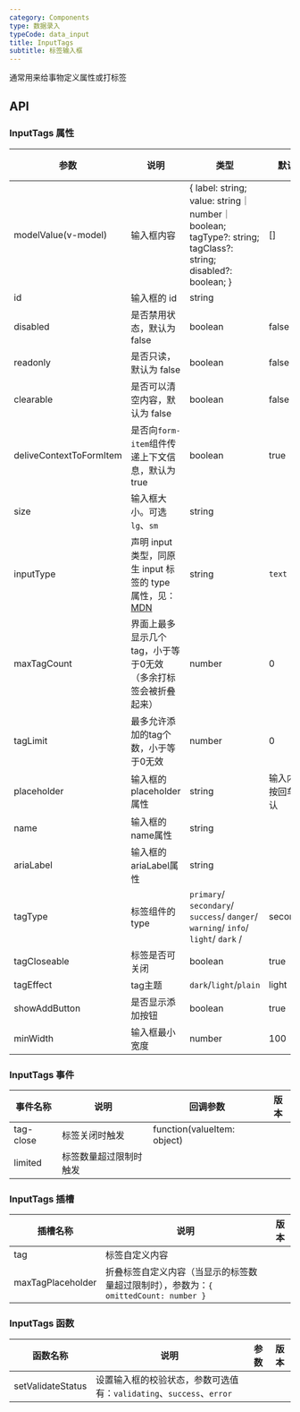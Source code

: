 ```yaml
---
category: Components
type: 数据录入
typeCode: data_input
title: InputTags
subtitle: 标签输入框
---
```


通常用来给事物定义属性或打标签

## API

### InputTags 属性

| 参数                        | 说明                                                                                                            | 类型                                                                               | 默认值       | 版本  |
|---------------------------|---------------------------------------------------------------------------------------------------------------|----------------------------------------------------------------------------------|-----------|-----|
| modelValue(v-model)       | 输入框内容                                                                                                         | { label: string; value: string｜number｜boolean; tagType?: string; tagClass?: string; disabled?: boolean; } |     []   |     |
| id                        | 输入框的 id                                                                                                       | string                                                                           |           |     |
| disabled                  | 是否禁用状态，默认为 false                                                                                              | boolean                                                                          | false     |     |
| readonly                  | 是否只读，默认为 false                                                                                                | boolean                                                                          | false     |     |
| clearable                 | 是否可以清空内容，默认为 false                                                                                            | boolean                                                                          | false     |     |
| deliveContextToFormItem   | 是否向`form-item`组件传递上下文信息，默认为 true                                                                              | boolean                                                                          | true      |     |
| size                      | 输入框大小。可选 `lg`、`sm`                                                                                            | string                                                                           |           |     |
| inputType                 | 声明 input 类型，同原生 input 标签的 type 属性，见：[MDN](https://developer.mozilla.org/zh-CN/docs/Web/HTML/Element/input#属性) | string                                                                           | `text`    |     |
| maxTagCount               | 界面上最多显示几个tag，小于等于0无效（多余打标签会被折叠起来）                                                                             | number                                                                           | 0         |     |  |
| tagLimit                  | 最多允许添加的tag个数，小于等于0无效                                                                                                  | number                                                                           | 0         |     |  |
| placeholder               | 输入框的placeholder属性                                                                                             | string                                                                           | 输入内容，按回车键确认 |     |  |
| name                      | 输入框的name属性                                                                                                    | string                                                                           |           |     |  |
| ariaLabel                 | 输入框的ariaLabel属性                                                                                               | string                                                                           |           |     |  |
| tagType                   | 标签组件的type                                | `primary`/ `secondary`/ `success`/ `danger`/ `warning`/ `info`/ `light`/ `dark` / | secondary |     |  |
| tagCloseable              | 标签是否可关闭                                                                                            | boolean                                                                          | true      |     |  |
| tagEffect                 | tag主题                                                                                                          | `dark`/`light`/`plain`                                                           | light     |     |
| showAddButton             | 是否显示添加按钮                                                                                                          | boolean                                                                          | true      |     |
| minWidth                  | 输入框最小宽度                                                                                               | number                                                                           | 100       |     |  |

### InputTags 事件

| 事件名称   | 说明          | 回调参数                        | 版本    |
|--------|-------------|-----------------------------|-------|
| tag-close | 标签关闭时触发     | function(valueItem: object) |       |
| limited  | 标签数量超过限制时触发 |               |       |

### InputTags 插槽

| 插槽名称       | 说明                                                      | 版本  |
|------------|---------------------------------------------------------|-----|
| tag        | 标签自定义内容                                                 |     |
| maxTagPlaceholder     | 折叠标签自定义内容（当显示的标签数量超过限制时），参数为：`{ omittedCount: number }` |     |

### InputTags 函数

| 函数名称       | 说明                                               | 参数                                         | 版本          |
|------------|--------------------------------------------------|--------------------------------------------|-------------|
| setValidateStatus     | 设置输入框的校验状态，参数可选值有：`validating`、`success`、`error` |         |
